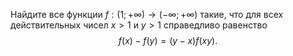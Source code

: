 Найдите все функции $f:(1; + \infty ) \to ( - \infty ; + \infty )$  такие, 
что для всех действительных чисел $x>1$ и $y>1$ справедливо равенство   
$$
f(x) - f(y) = (y - x)f(xy).
$$